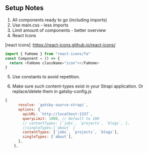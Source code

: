 ## Setup Notes

1. All components ready to go (including imports)
2. Use main.css - less imports
3. Limit amount of components - better overview
4. React Icons

[react icons] :https://react-icons.github.io/react-icons/

```javascript
import { FaHome } from "react-icons/fa"
const Component = () => {
  return <FaHome className="icon"></FaHome>
}
```

5. Use constants to avoid repetition.

6. Make sure such content-types exist in your Strapi application. Or replace/delete them in gatsby-config.js

```javascript
{
      resolve: `gatsby-source-strapi`,
      options: {
        apiURL: `http://localhost:1337`,
        queryLimit: 1000, // Default to 100
        // contentTypes: [`jobs`, `projects`, `blogs`, ],
        //singleTypes:[`about` ]
        contentTypes: [`jobs`, `projects`, `blogs`],
        singleTypes: [`about`],
      },
    },
```
